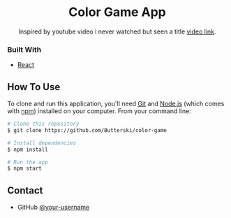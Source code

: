 
<h1 align="center">Color Game App</h1>

<div align="center">
   Inspired by youtube video i never watched but seen a title <a href="https://www.youtube.com/watch?v=QNYljS0_TOE" target="_blank">video link</a>.
</div>


### Built With

- [React](https://reactjs.org/)


## How To Use

To clone and run this application, you'll need [Git](https://git-scm.com) and [Node.js](https://nodejs.org/en/download/) (which comes with [npm](http://npmjs.com)) installed on your computer. From your command line:

```bash
# Clone this repository
$ git clone https://github.com/Butterski/color-game

# Install dependencies
$ npm install

# Run the app
$ npm start
```

## Contact

- GitHub [@your-username](https://github.com/Butterski)

